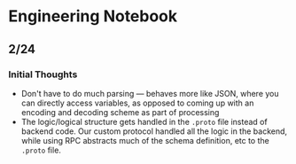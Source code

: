 # Engineering Notebook

## 2/24

### Initial Thoughts
* Don't have to do much parsing &mdash; behaves more like JSON, where you can directly access variables, as opposed to coming up with an encoding and decoding scheme as part of processing
* The logic/logical structure gets handled in the `.proto` file instead of backend code. Our custom protocol handled all the logic in the backend, while using RPC abstracts much of the schema definition, etc to the `.proto` file.